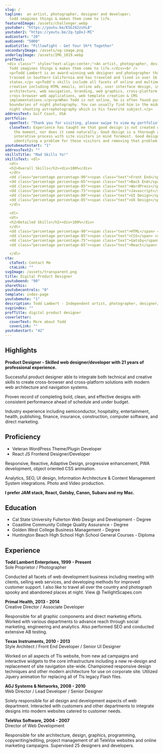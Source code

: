 ```yaml
---
slug: /
tagline:  an artist, photographer, designer and developer; 
  todd imagines things & makes them come to life.
featuredImage: /assets/challenger.webp
youtuber: "https://youtu.be/ESGJ42zshL8"
youtuber2: "https://youtu.be/2q-tpDxJ-MI"
audiostart: "20"
audioend: "5000"
audiotitle: "Pillowfight - Get Your Sh*t Together"
secondaryImage: /assets/og-image.png
underlayImage: /assets/IMG_1019.webp
profText: 
 <div class="" style="text-align:center;">An artist, photographer, designer and developer<br />
  Todd imagines things & makes them come to life.</div><br />
  <p>Todd Lambert is an award-winning web designer and photographer that
  trained in Southern California and has traveled and lived in over 16 Western
  states.</p> <p>Todd's skills include all facets of online and multimedia
  creation including HTML emails, online ads, user interface design, information
  architecture, web navigation, branding, web graphics, cross-platform and
  cross-browser web applications, web template creation & CMS
  implementations.</p><p>When Todd is not online, he is often found pushing the
  boundaries of night photography. You can usually find him in the middle of the
  night shooting astrophotography which is his favorite subject.</p>
addressText: Gulf Coast, USA
portfolio:
  openText: "Thank you for visiting, please swipe to view my portfolio"
  closeText: Experience has taught me that good design is not created on a spur of
    the moment, nor does it come naturally. Good design is a thorough and
    interative process with site visitors in mind foremost. Good design is
    identifying a problem for those visitors and removing that problem.
youtubeautostart: "1"
addressText2: ""
skillsTitle: "Mad Skills Yo!"
skillsText: <dl>
  <dt>
  <h2>Overall Skills</h2><div>100%</div>
  </dt>
  <dd class="percentage percentage-90"><span class="text">Front End</span> <span class="percent">90%</span></dd>
  <dd class="percentage percentage-65"><span class="text">Back End</span> <span class="percent">65%</span></dd>
  <dd class="percentage percentage-85"><span class="text">WordPress</span> <span class="percent">85%</span></dd>
  <dd class="percentage percentage-75"><span class="text">Javascript</span> <span class="percent">75%</span></dd>
  <dd class="percentage percentage-80"><span class="text">UI Design</span> <span class="percent">80%</span></dd>
  <dd class="percentage percentage-85"><span class="text">UX Design</span> <span class="percent">85%</span></dd>
  </dl>

  <dl>
  <dt>
  <h2>Detailed Skills</h2><div>100%</div>
  </dt>
  <dd class="percentage percentage-90"><span class="text">HTML</span> <span class="percent">90%</span></dd>
  <dd class="percentage percentage-85"><span class="text">CSS</span> <span class="percent">85%</span></dd>
  <dd class="percentage percentage-75"><span class="text">Gatsby</span> <span class="percent">75%</span></dd>
  <dd class="percentage percentage-65"><span class="text">React</span> <span class="percent">65%</span></dd>

  </dl>
cta:
  ctaText: Contact Me
  ctaLink: ""
svgImage: /assets/transparent.png
title: Digital Product Designer
youtubeend: "90"
sharethis: 
youtubecontrols: "0"
template: index-page
youtubemute: "1"
description: Todd Lambert - Independent artist, photographer, designer/developer
svgzindex: ""
profTitle: digital product designer
coverletter:
  coverText: More about Todd
  coverLink: ""
youtubestart: "42"
---
```

<!-- Do not delete -->

<div>
<!-- Do not delete -->

## **Highlights**

**Product Designer - Skilled web designer/developer with 21 years of professional experience.**

Successful product designer able to integrate both technical and creative skills to create cross-browser and cross-platform solutions with modern web architecture and navigation systems.

Proven record of completing bold, clean, and effective designs with consistent performance ahead of schedule and under budget.

Industry experience including semiconductor, hospitality, entertainment, health, publishing, finance, insurance, construction, computer software, and direct marketing.

## **Proficiency**

* Veteran WordPress Theme/Plugin Developer
* React JS Frontend Designer/Developer

Responsive, Reactive, Adaptive Design, progressive enhancement, PWA development, object oriented CSS animation.

Analytics, SEO, UI design, Information Architecture & Content Management System integrations. Photo and Video production.

**I prefer JAM stack, React, Gatsby, Canon, Subaru and my Mac.**

## **Education**

* Cal State University Fullerton
Web Design and Development - Degree
* Coastline Community College
Quality Assurance - Degree
* Golden West College
Business Management - Degree
* Huntington Beach High School
High School General Courses - Diploma

<!-- Do not delete -->

</div>
<div>
<!-- Do not delete -->

## **Experience**

**Todd Lambert Enterprises, 1999 - Present**
<br />Sole Proprietor / Photographer

Conducted all facets of web development business including meeting with clients, selling web services, and developing methods for improved customer support. 
I also like to travel all over the country and photograph spooky and abandoned places at night. View @ TwilightScapes.com

**Primal Health, 2013 - 2014**
<br />Creative Director / Associate Developer

Responsible for all graphic components and direct marketing efforts. Worked with various departments to advance reach through social marketing, engineering and analytics. Also performed SEO and conducted extensive AB testing.

**Texas Instruments, 2010 - 2013**
<br />Style Architect / Front End Developer / Senior UI Designer

Worked on all aspects of TIs website, from new ad campaigns and interactive widgets to the core infrastructure including a new re-design and replacement of site navigation site-wide. Championed responsive design techniques and other modern architecture for use on corporate site. Utilized Jquery animation for replacing all of TIs legacy Flash files.

**AGJ Systems & Networks, 2008 - 2010**
<br />Web Director / Lead Developer / Senior Designer

Solely responsible for all design and development aspects of web department. Interacted with customers and other departments to integrate designs into modern websites catered to customer needs.

**TeleVox Software, 2004 - 2007**
<br />Director of Web Development

Responsible for site architecture, design, graphics, programming, copywriting/editing, project management of all TeleVox websites and online marketing campaigns. Supervised 25 designers and developers.

<!-- Do not delete -->

</div>
<!-- Do not delete -->

<!-- RGT4V6JmINA MUSIC: CURE -->